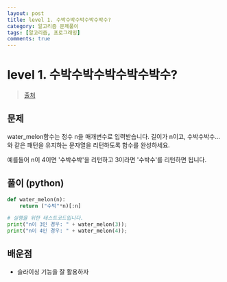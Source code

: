 ```yaml
---
layout: post
title: level 1. 수박수박수박수박수박수?
category: 알고리즘 문제풀이
tags: [알고리즘, 프로그래밍]
comments: true
---
```

# level 1. 수박수박수박수박수박수?
> [출처](http://tryhelloworld.co.kr/challenge_codes/108)

## 문제
water_melon함수는 정수 n을 매개변수로 입력받습니다.
길이가 n이고, 수박수박수...와 같은 패턴을 유지하는 문자열을 리턴하도록 함수를 완성하세요.

예를들어 n이 4이면 '수박수박'을 리턴하고 3이라면 '수박수'를 리턴하면 됩니다.

## 풀이 (python)
```python
def water_melon(n):
    return ("수박"*n)[:n]

# 실행을 위한 테스트코드입니다.
print("n이 3인 경우: " + water_melon(3));
print("n이 4인 경우: " + water_melon(4));
```


## 배운점
- 슬라이싱 기능을 잘 활용하자
